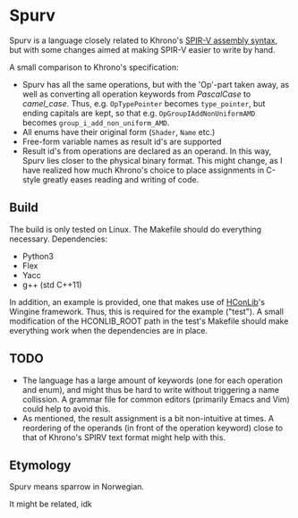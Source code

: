 # Spurv

Spurv is a language closely related to Khrono's [SPIR-V assembly syntax](https://github.com/KhronosGroup/SPIRV-Tools/blob/master/syntax.md), but with some changes aimed at making SPIR-V easier to write by hand.

A small comparison to Khrono's specification:
- Spurv has all the same operations, but with the 'Op'-part taken away, as well as converting all operation keywords from _PascalCase_ to _camel_case_. Thus, e.g. `OpTypePointer` becomes `type_pointer`, but ending capitals are kept, so that e.g. `OpGroupIAddNonUniformAMD` becomes `group_i_add_non_uniform_AMD`. 
- All enums have their original form (`Shader`, `Name` etc.)
- Free-form variable names as result id's are supported
- Result id's from operations are declared as an operand. In this way, Spurv lies closer to the physical binary format. This might change, as I have realized how much Khrono's choice to place assignments in C-style greatly eases reading and writing of code.

## Build

The build is only tested on Linux. The Makefile should do everything necessary. Dependencies:
- Python3
- Flex
- Yacc
- g++ (std C++11)

In addition, an example is provided, one that makes use of [HConLib](https://github.com/TheVaffel/HConLib)'s Wingine framework. Thus, this is required for the example ("test"). A small modification of the HCONLIB_ROOT path in the test's Makefile should make everything work when the dependencies are in place.

## TODO

- The language has a large amount of keywords (one for each operation and enum), and might thus be hard to write without triggering a name collission. A grammar file for common editors (primarily Emacs and Vim) could help to avoid this.
- As mentioned, the result assignment is a bit non-intuitive at times. A reordering of the operands (in front of the operation keyword) close to that of Khrono's SPIRV text format might help with this.

## Etymology

Spurv means sparrow in Norwegian.

It might be related, idk